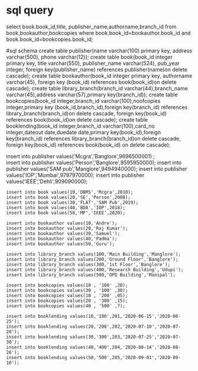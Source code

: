 # sql query

select book.book_id,title, publisher_name,authorname,branch_id 
from book,bookauthor,bookcopies
where book.book_id=bookauthor.book_id and book.book_id=bookcopies.book_id;




#sql schema
create table publisher(name varchar(100) primary key,
                        address varchar(500),
                        phone varchar(12));
create table book(book_id integer primary key,
                  title varchar(550),
                  publisher_name varchar(524),
                  pub_year integer,
                 foreign key(publisher_name) references publisher(name)on delete cascade);
create table bookauthor(book_id integer primary key,
                        authorname varchar(45),
                        foreign key (book_id) references book(book_id)on delete cascade);
create table library_branch(branch_id varchar(44),branch_name varchar(45),address varchar(57),primary key(branch_id));
create table bookcopies(book_id integer,branch_id varchar(100),noofcopies integer,primary key (book_id,branch_id),foreign key(branch_id) references library_branch(branch_id)on delete cascade, foreign key(book_id) references book(book_id)on delete cascade);
create table booklending(book_id integer,branch_id varchar(100),card_no integer,dateout date,duedate date,primary key(book_id),foreign key(branch_id) references library_branch(branch_id)on delete cascade, 
                         foreign key(book_id) references book(book_id) on delete cascade);     


insert into publisher values('Mcgra','Banglore',9696500001) ;  
    insert into publisher values('Person','Banglore',9595950000);
    insert into publisher values('SAM pub','Manglore',9494940000);
    insert into publisher values('IOP','Mumbai',9797970000);
    insert into publisher values('IEEE','Dehli',909090000);

    insert into book values(10,'DBMS','Mcgra',2010);
    insert into book values(20,'SE','Person',2008);
    insert into book values(30,'FLAT','SAM Pub',2019);
    insert into book values(40,'BDA','IOP',2018);
    insert into book values(50,'MP','IEEE',2020);

    insert into bookauthor values(10,'Andre');
    insert into bookauthor values(20,'Raj Kumar');
    insert into bookauthor values(30,'Samuel');
    insert into bookauthor values(40,'Padma');
    insert into bookauthor values(50,'Guru');

    insert into library_branch values(100,'Main Building','Manglore');
    insert into library_branch values(200,'Ground Floor','Banglore');
    insert into library_branch values(300,'1st Floor','Banglore');
    insert into library_branch values(400,'Research Building','Udupi');
    insert into library_branch values(500,'OPD Building','Manipal');

    insert into bookcopies values(10 , '100' ,20);
    insert into bookcopies values(30 , '100' ,30);
    insert into bookcopies values(10 , '200' ,05);
    insert into bookcopies values(20 , '300' ,15);
    insert into bookcopies values(40 , '500' ,7);

    insert into booklending values(10,'100',201,'2020-06-15','2020-06-25');
    insert into booklending values(20,'200',202,'2020-07-10','2020-07-20');
    insert into booklending values(30,'300',203,'2020-07-25','2020-07-30');
    insert into booklending values(40,'400',204,'2020-08-14','2020-08-26');
    insert into booklending values(50,'500',205,'2020-09-01','2020-09-10');

